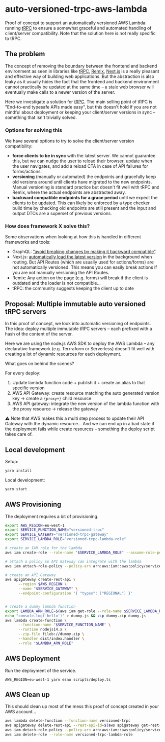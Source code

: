 # auto-versioned-trpc-aws-lambda

Proof of concept to support an automatically versioned AWS Lambda running [tRPC](https://trpc.io/) to ensure a somewhat graceful and automated handling of client/server compatibility. Note that the solution here is not really specific to tRPC.

## The problem

The concept of removing the boundary between the frontend and backend environment as seen in libraries like [tRPC](https://trpc.io/), [Remix](https://remix.run/), [Next.js](https://vercel.com/solutions/nextjs) is a really pleasant and effective way of building web applications. But the abstraction is also leaky as it usually hides the fact that the frontend and backend environment cannot practically be updated at the same time – a stale web browser will eventually make calls to a newer version of the server.

Here we investigate a solution for [tRPC](https://trpc.io/). The main selling point of tRPC is "End-to-end typesafe APIs made easy", but this doesn't hold if you are not mindful about deployment or keeping your client/server versions in sync – something that isn't trivially solved.

### Options for solving this

We have several options to try to solve the client/server version compatibility:

- **force clients to be in sync** with the latest server. We cannot guarantee this, but we can nudge the user to reload their browser, update when the user navigates, and add a reload CTA in case of API failures for forms/actions.
- **versioning** (manually or automated) the endpoints and gracefully keep old versions around until clients have migrated to the new endpoints. Manual versioning is standard practice but doesn't fit well with tRPC and Remix, where the actual endpoints are abstracted away.
- **backward compatible endpoints for a grace period** until we expect the clients to be updated. This can likely be enforced by a type checker build time by checking old endpoints are still present and the input and output DTOs are a superset of previous versions.

### How does framework X solve this?

Some observations when looking at how this is handled in different frameworks and tools:

- GraphQL: [”avoid breaking changes by making it backward compatible”](https://graphql.org/learn/best-practices/#versioning).
- Next.js: [automatically load the latest version](https://nextjs.org/docs/deployment#automatic-updates) in the background when routing. But API Routes (which are usually used for actions/forms) are not automatically versioned. This means you can easily break actions if you are not manually versioning the API Routes.
- Remix: Any action on the page (e.g. forms) will break if the client is outdated and the loader is not compatible...
- tRPC: the community suggests keeping the client up to date

## Proposal: Multiple immutable auto versioned tRPC servers

In this proof of concept, we look into automatic versioning of endpoints. The idea: deploy multiple immutable tRPC servers – each prefixed with a hash of the content of the server.

Here we are using the node.js AWS SDK to deploy the AWS Lambda – any declarative framework (e.g. Terrraform or Serverless) doesn't fit well with creating a lot of dynamic resources for each deployment.

What goes on behind the scenes?

For every deploy:

1. Update lambda function code + publish it + create an alias to that specific version
2. AWS API Gateway: create resource matching the auto generated version key → create a `{proxy+}` child resource
3. AWS API gateway: integrate the new version of the lambda function with the proxy resource → release the gateway

⚠️ Note that AWS makes this a multi step process to update their API Gateway with the dynamic resource... And we can end up in a bad state if the deployment fails while create resources – something the deploy script takes care of.

## Local development

Setup:

```sh
yarn install
```

Local development:

```sh
yarn start
```

## AWS Provisioning

The deployment requires a bit of provisioning.

```sh
export AWS_REGION=eu-west-1
export SERVICE_FUNCTION_NAME="versioned-trpc"
export SERVICE_GATEWAY="versioned-trpc-gateway"
export SERVICE_LAMBDA_ROLE="versioned-trpc-lambda-role"

# create an IAM role for the lambda
aws iam create-role --role-name "$SERVICE_LAMBDA_ROLE" --assume-role-policy-document file://trust-policy-lambda.json

# attach a policy so API Gateway can integrate with the lambda
aws iam attach-role-policy --policy-arn arn:aws:iam::aws:policy/service-role/AWSLambdaRole --role-name "$SERVICE_LAMBDA_ROLE"

# create an API Gateway
aws apigateway create-rest-api \
      --region $AWS_REGION \
      --name "$SERVICE_GATEWAY" \
      --endpoint-configuration '{ "types": ["REGIONAL"] }'


# create a dummy lambda function
export LAMBDA_ARN_ROLE=$(aws iam get-role --role-name $SERVICE_LAMBDA_ROLE | jq .Role.Arn --raw-output)
echo "console.log('hello')" > dummy.js && zip dummy.zip dummy.js
aws lambda create-function \
      --function-name "$SERVICE_FUNCTION_NAME" \
      --runtime nodejs14.x \
      --zip-file fileb://dummy.zip \
      --handler dist/index.handler \
      --role "$LAMBDA_ARN_ROLE"
```

## AWS Deployment

Run the deployment of the service.

```
AWS_REGION=eu-west-1 yarn esno scripts/deploy.ts
```

## AWS Clean up

This should clean up most of the mess this proof of concept created in your AWS account...

```sh
aws lambda delete-function --function-name versioned-trpc
aws apigateway delete-rest-api --rest-api-id=$(aws apigateway get-rest-apis --query 'items[?name==`versioned-trpc-gateway`]' | jq '.[0].id' --raw-output)
aws iam detach-role-policy --policy-arn arn:aws:iam::aws:policy/service-role/AWSLambdaRole --role-name versioned-trpc-lambda-role
aws iam delete-role --role-name versioned-trpc-lambda-role
```
